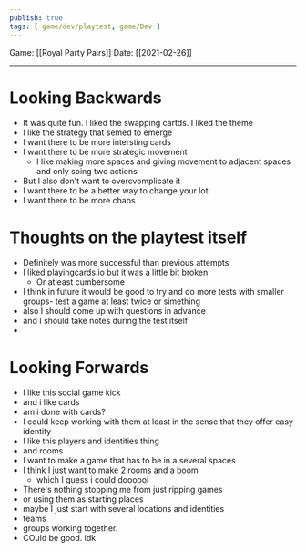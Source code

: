 ```yaml
---
publish: true
tags: [ game/dev/playtest, game/Dev ]
---
```


Game: [[Royal Party Pairs]]
Date: [[2021-02-26]]

---

# Looking Backwards
- It was quite fun. I liked the swapping cartds. I liked the theme
- I like the strategy that semed to emerge
- I want there to be more intersting cards
- I want there to be more strategic movement
	- I like making more spaces and giving movement to adjacent spaces and only soing two actions
- But I also don't want to overcvomplicate it
- I want there to be a better way to change your lot
- I want there to be more chaos

# Thoughts on the playtest itself
- Definitely was more successful than previous attempts
- I liked playingcards.io but it was a little bit broken
	- Or atleast cumbersome
- I think in future it would be good to try and do more tests with smaller groups- test a game at least twice or simething
- also I should come up with questions in advance
- and I should take notes during the test itself
- 

# Looking Forwards
- I like this social game kick
- and i like cards
- am i done with cards?
- I could keep working with them at least in the sense that they offer easy identity
- I like this players and identities thing
- and rooms
- I want to make a game that has to be in a several spaces
- I think I just want to make 2 rooms and a boom
	- which I guess i could doooooi
- There's nothing stopping me from just ripping games 
- or using them as starting places
- maybe I just start with several locations and identities
- teams
- groups working together.
- COuld be good. idk 